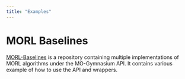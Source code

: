 ```yaml
---
title: "Examples"
---
```


# MORL Baselines

[MORL-Baselines](https://github.com/LucasAlegre/morl-baselines) is a repository containing multiple implementations of MORL algorithms under the MO-Gymnasium API. It contains various example of how to use the API and wrappers.
